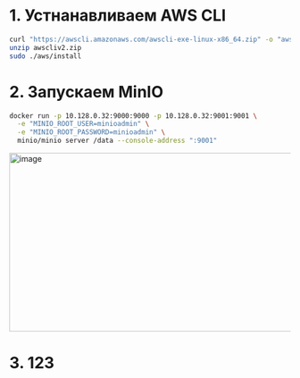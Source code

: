# 1. Устнанавливаем AWS CLI
  ```sh
  curl "https://awscli.amazonaws.com/awscli-exe-linux-x86_64.zip" -o "awscliv2.zip"
  unzip awscliv2.zip
  sudo ./aws/install
  ```
# 2. Запускаем MinIO
  ```sh
  docker run -p 10.128.0.32:9000:9000 -p 10.128.0.32:9001:9001 \
    -e "MINIO_ROOT_USER=minioadmin" \
    -e "MINIO_ROOT_PASSWORD=minioadmin" \
    minio/minio server /data --console-address ":9001"
  ```
  <img width="1147" height="320" alt="image" src="https://github.com/user-attachments/assets/c267e601-c8db-4693-9994-dc1e59e6ea86" />

# 3. 123
